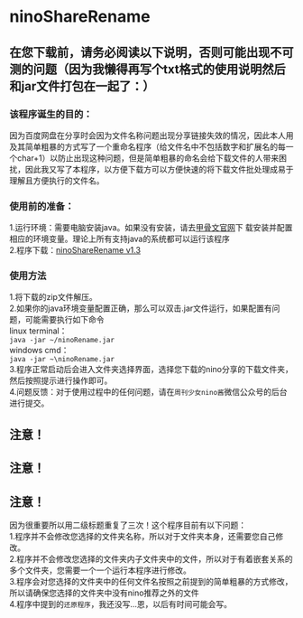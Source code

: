 # ninoShareRename
## 在您下载前，请务必阅读以下说明，否则可能出现不可测的问题（因为我懒得再写个txt格式的使用说明然后和jar文件打包在一起了：）
### 该程序诞生的目的：
因为百度网盘在分享时会因为文件名称问题出现分享链接失效的情况，因此本人用及其简单粗暴的方式写了一个重命名程序（给文件名中不包括数字和扩展名的每一个char+1）以防止出现这种问题，但是简单粗暴的命名会给下载文件的人带来困扰，因此我又写了本程序，以方便下载方可以方便快速的将下载文件批处理成易于理解且方便执行的文件名。
### 使用前的准备：
1.运行环境：需要电脑安装java。如果没有安装，请去[甲骨文官网](http://www.oracle.com/technetwork/java/javase/downloads/index.html)下
载安装并配置相应的环境变量。理论上所有支持java的系统都可以运行该程序<br />
2.程序下载：[ninoShareRename v1.3](https://raw.githubusercontent.com/azhaizhai/ninoShareRename/master/ninoRename.zip)<br />
### 使用方法
1.将下载的zip文件解压。<br />
2.如果你的java环境变量配置正确，那么可以双击.jar文件运行，如果配置有问题，可能需要执行如下命令<br />
linux terminal：<br />
`java -jar ~/ninoRename.jar`<br />
windows cmd：<br />
`java -jar ~\ninoRename.jar`<br />
3.程序正常启动后会进入文件夹选择界面，选择您下载的nino分享的下载文件夹，然后按照提示进行操作即可。<br />
4.问题反馈：对于使用过程中的任何问题，请在`周刊少女nino酱`微信公众号的后台进行提交。<br />
## 注意！
## 注意！
## 注意！
因为很重要所以用二级标题重复了三次！这个程序目前有以下问题：<br />
1.程序并不会修改您选择的文件夹名称，所以对于文件夹本身，还需要您自己修改。<br />
2.程序并不会修改您选择的文件夹内子文件夹中的文件，所以对于有着嵌套关系的多个文件夹，您需要一个一个运行本程序进行修改。<br />
3.程序会对您选择的文件夹中的任何文件名按照之前提到的简单粗暴的方式修改，所以请确保您选择的文件夹中没有nino推荐之外的文件<br />
4.程序中提到的`还原程序`，我还没写...恩，以后有时间可能会写。<br />
